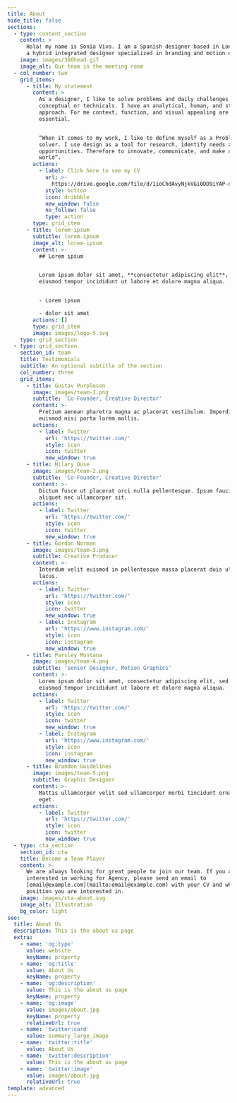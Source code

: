```yaml
---
title: About
hide_title: false
sections:
  - type: content_section
    content: >
      Hola! my name is Sonia Vivo. I am a Spanish designer based in London. I am
      a hybrid integrated designer specialized in branding and motion design.
    image: images/360head.gif
    image_alt: Our team in the meeting room
  - col_number: two
    grid_items:
      - title: My statement
        content: >
          As a designer, I like to solve problems and daily challenges, either
          conceptual or technicals. I have an analytical, human, and strategic
          approach. For me context, function, and visual appealing are
          essential.


          “When it comes to my work, I like to define myself as a Problem
          solver. I use design as a tool for research, identify needs and
          opportunities. Therefore to innovate, communicate, and make a better
          world”.
        actions:
          - label: Click here to see my CV
            url: >-
              https://drive.google.com/file/d/1ioChdAvyNjkVGi0DD9iYAP-d9ic03Gu_/view?usp=sharing
            style: button
            icon: dribbble
            new_window: false
            no_follow: false
            type: action
        type: grid_item
      - title: lorem-ipsum
        subtitle: lorem-ipsum
        image_alt: lorem-ipsum
        content: >-
          ## Lorem ipsum


          Lorem ipsum dolor sit amet, **consectetur adipiscing elit**, sed do
          eiusmod tempor incididunt ut labore et dolore magna aliqua.


          - Lorem ipsum

          - dolor sit amet
        actions: []
        type: grid_item
        image: images/logo-5.svg
    type: grid_section
  - type: grid_section
    section_id: team
    title: Testimonials
    subtitle: An optional subtitle of the section
    col_number: three
    grid_items:
      - title: Gustav Purpleson
        image: images/team-1.png
        subtitle: 'Co-Founder, Creative Director'
        content: >-
          Pretium aenean pharetra magna ac placerat vestibulum. Imperdiet sed
          euismod nisi porta lorem mollis.
        actions:
          - label: Twitter
            url: 'https://twitter.com/'
            style: icon
            icon: twitter
            new_window: true
      - title: Hilary Ouse
        image: images/team-2.png
        subtitle: 'Co-Founder, Creative Director'
        content: >-
          Dictum fusce ut placerat orci nulla pellentesque. Ipsum faucibus vitae
          aliquet nec ullamcorper sit.
        actions:
          - label: Twitter
            url: 'https://twitter.com/'
            style: icon
            icon: twitter
            new_window: true
      - title: Gordon Norman
        image: images/team-3.png
        subtitle: Creative Producer
        content: >-
          Interdum velit euismod in pellentesque massa placerat duis ultricies
          lacus.
        actions:
          - label: Twitter
            url: 'https://twitter.com/'
            style: icon
            icon: twitter
            new_window: true
          - label: Instagram
            url: 'https://www.instagram.com/'
            style: icon
            icon: instagram
            new_window: true
      - title: Parsley Montana
        image: images/team-4.png
        subtitle: 'Senior Designer, Motion Graphics'
        content: >-
          Lorem ipsum dolor sit amet, consectetur adipiscing elit, sed do
          eiusmod tempor incididunt ut labore et dolore magna aliqua.
        actions:
          - label: Twitter
            url: 'https://twitter.com/'
            style: icon
            icon: twitter
            new_window: true
          - label: Instagram
            url: 'https://www.instagram.com/'
            style: icon
            icon: instagram
            new_window: true
      - title: Brandon Guidelines
        image: images/team-5.png
        subtitle: Graphic Designer
        content: >-
          Mattis ullamcorper velit sed ullamcorper morbi tincidunt ornare massa
          eget.
        actions:
          - label: Twitter
            url: 'https://twitter.com/'
            style: icon
            icon: twitter
            new_window: true
  - type: cta_section
    section_id: cta
    title: Become a Team Player
    content: >-
      We are always looking for great people to join our team. If you are
      interested in working for Agency, please send an email to
      [email@example.com](mailto:email@example.com) with your CV and which
      position you are interested in.
    image: images/cta-about.svg
    image_alt: Illustration
    bg_color: light
seo:
  title: About Us
  description: This is the about us page
  extra:
    - name: 'og:type'
      value: website
      keyName: property
    - name: 'og:title'
      value: About Us
      keyName: property
    - name: 'og:description'
      value: This is the about us page
      keyName: property
    - name: 'og:image'
      value: images/about.jpg
      keyName: property
      relativeUrl: true
    - name: 'twitter:card'
      value: summary_large_image
    - name: 'twitter:title'
      value: About Us
    - name: 'twitter:description'
      value: This is the about us page
    - name: 'twitter:image'
      value: images/about.jpg
      relativeUrl: true
template: advanced
---
```

